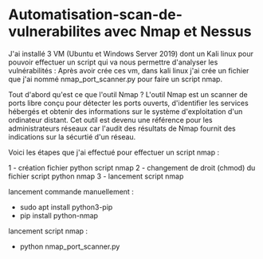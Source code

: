 # Automatisation-scan-de-vulnerabilites avec Nmap et Nessus

J'ai installé 3 VM (Ubuntu et Windows Server 2019) dont un Kali linux pour pouvoir effectuer un script qui va nous permettre d'analyser les vulnérabilités : 
Après avoir crée ces vm, dans kali linux j'ai crée un fichier que j'ai nommé nmap_port_scanner.py pour faire un script nmap. 

Tout d'abord qu'est ce que l'outil Nmap ? 
L'outil Nmap est un scanner de ports libre conçu pour détecter les ports ouverts, d'identifier les services hébergés et obtenir des informations sur le système d'exploitation d'un ordinateur distant. 
Cet outil est devenu une référence pour les administrateurs réseaux car l'audit des résultats de Nmap fournit des indications sur la sécurtié d'un réseau. 

Voici les étapes que j'ai effectué pour effectuer un script nmap :

1 - création fichier python script nmap
2 - changement de droit (chmod) du fichier script python nmap
3 - lancement script nmap 

lancement commande manuellement : 
- sudo apt install python3-pip
- pip install python-nmap

lancement script nmap :
- python nmap_port_scanner.py
